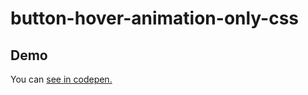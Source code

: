 # button-hover-animation-only-css

## Demo

You can <a href="https://codepen.io/gss-patricia/full/EwNVaa">see in codepen.</a>